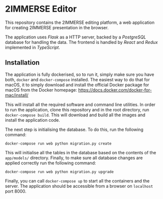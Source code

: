 # 2IMMERSE Editor

This repository contains the 2IMMERSE editing platform, a web application for
creating 2IMMERSE presentation in the browser.

The application uses *Flask* as a HTTP server, backed by a *PostgreSQL*
database for handling the data. The frontend is handled by *React* and *Redux*
implemented in *TypeScript*.

## Installation

The application is fully dockerised, so to run it, simply make sure you have
both, `docker` and `docker-compose` installed. The easiest way to do that for
macOS, it to simply download and install the official Docker package for macOS
from the Docker homepage: https://docs.docker.com/docker-for-mac/install/

This will install all the required software and command line utilities. In
order to run the application, clone this repository and in the root directory,
run `docker-compose build`. This will download and build all the images and
install the application code.

The next step is initialising the database. To do this, run the following
command:

    docker-compose run web python migration.py create

This will initialise all the tables in the database based on the contents of
the `app/models/` directory. Finally, to make sure all database changes are
applied correctly run the following command:

    docker-compose run web python migration.py upgrade

Finally, you can call `docker-compose up` to start all the containers and the
server. The application should be accessible from a browser on `localhost`
port 8000.

